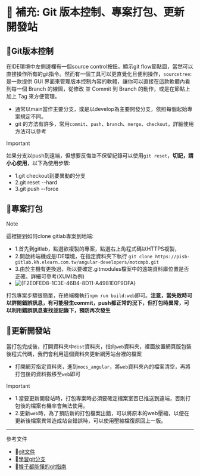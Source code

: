 # 📌 補充: Git 版本控制、專案打包、更新開發站

## 📌**Git版本控制**
在IDE環境中左側邊欄有一個source control按鈕，顯示git flow節點圖，當然可以直接操作所有的git指令。然而有一個工具可以更直覺化且便利操作，`sourcetree`: 是一款提供 GUI 界面來管理版本控制內容的軟體，讓你可以直接在這款軟體內看到每一個 Branch 的線圖，從修改 並 Commit 到 Branch 的動作，或是在節點上加上 Tag 來方便管理。

- 通常以main當作主要分支，或是以develop為主要開發分支，依照每個起始專案規定不同。
- git 的方法有許多，常用`commit`、`push`、`branch`、`merge`、`checkout`，詳細使用方法可以參考

>[!IMPORTANT]
>如果分支以push到遠端，但想要反悔並不保留紀錄可以使用`git reset`，**切記，請小心使用**，以下為使用步驟:
>- 1.git checkout到要異動的分支
>- 2.git reset --hard <reflog-hash>
>- 3.git push --force

## 📌**專案打包**
>[!NOTE]
>這裡提到如何clone gitlab專案到地端:
>- 1.首先到gitlab，點選欲複製的專案，點選右上角程式碼以HTTPS複製，
>- 2.開啟終端機或是IDE環境，在指定資料夾下執行 `git clone https://pisb-gitlab.kh.elearn.com.tw/angular-developers/motcmpb.git`
>- 3.由於主機有更換過，所以要確定.gitmodules檔案中的遠端資料庫位置是否正確。詳細可參考(XUMI為例)
>- ![{F2E0FED8-1C3E-46B4-8D11-A4981E0F9DFA}](https://github.com/user-attachments/assets/1f8a83aa-1248-4169-93eb-c9671443d7df)

打包專案步驟很簡單，在終端機執行`npm run build:web`即可。**注意，當失敗時可以詳閱錯誤訊息，有可能發生commit，push都正常的況下，但打包時異常，可以利用錯誤訊息查找並記錄下，預防再次發生**

## 📌**更新開發站**
當打包完成後，打開資料夾中`dist`資料夾，指向`web`資料夾，裡面放置網頁版包裝後程式代碼，我們會利用這個資料夾更新網芳站台裡的檔案
- 打開網芳指定資料夾，進到`mocs_angular`，將`web`資料夾內的檔案清空，再將打包後的資料搬移至`web`即可

>[!IMPORTANT]
>- 1.當要更新開發站時，打包專案時必須要確定檔案室否已推送到遠端，否則打包後的檔案有機率會無法使用。
>- 2.更新`web`時，為了預防新的打包檔案出錯，可以將原本的web壓縮，以便在更新後檔案異常造成站台錯誤時，可以使用壓縮檔復原回上一版。

---
參考文件
- 📌[git文件](https://git-scm.com/book/zh-tw/v2/%E9%96%8B%E5%A7%8B-%E9%97%9C%E6%96%BC%E7%89%88%E6%9C%AC%E6%8E%A7%E5%88%B6)
- 📌[學習git分支](https://learngitbranching.js.org/?locale=zh_TW)
- 📌[猴子都能懂的git指南](https://nulab.com/zh-tw/learn/software-development/git-tutorial/)


